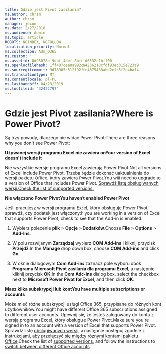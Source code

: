 ```yaml
---
title: Gdzie jest Pivot zasilania?
ms.author: chrsm
author: chrsm
manager: jecon
ms.date: 2/27/2018
ms.audience: Admin
ms.topic: article
ROBOTS: NOINDEX, NOFOLLOW
localization_priority: Normal
ms.collection: Adm_O365
ms.custom: ''
ms.assetid: 0d95078e-9dbf-4def-8bfc-d6532c1bff00
ms.openlocfilehash: 1ff407cea0a992ca4236218cfdf93ec315e723a9
ms.sourcegitcommit: 9d78905c512192ffc4675468abd2efc5f2e4baf4
ms.translationtype: MT
ms.contentlocale: pl-PL
ms.lasthandoff: 04/23/2019
ms.locfileid: "32422797"
---
```

# <a name="where-is-power-pivot"></a><span data-ttu-id="29cbb-102">Gdzie jest Pivot zasilania?</span><span class="sxs-lookup"><span data-stu-id="29cbb-102">Where is Power Pivot?</span></span>

<span data-ttu-id="29cbb-103">Są trzy powody, dlaczego nie widać Power Pivot:</span><span class="sxs-lookup"><span data-stu-id="29cbb-103">There are three reasons why you don't see Power Pivot:</span></span>
  
 <span data-ttu-id="29cbb-104">**Używanej wersji programu Excel nie zawiera on**</span><span class="sxs-lookup"><span data-stu-id="29cbb-104">**Your version of Excel doesn't include it**</span></span>
  
<span data-ttu-id="29cbb-105">Nie wszystkie wersje programu Excel zawierają Power Pivot.</span><span class="sxs-lookup"><span data-stu-id="29cbb-105">Not all versions of Excel include Power Pivot.</span></span> <span data-ttu-id="29cbb-106">Trzeba będzie dokonać uaktualnienia do wersji pakietu Office, który zawiera Power Pivot.</span><span class="sxs-lookup"><span data-stu-id="29cbb-106">You will need to upgrade to a version of Office that includes Power Pivot.</span></span> [<span data-ttu-id="29cbb-107">Sprawdź listę obsługiwanych wersji.</span><span class="sxs-lookup"><span data-stu-id="29cbb-107">Check the list of supported versions.</span></span>](https://support.office.com/article/aa64e217-4b6e-410b-8337-20b87e1c2a4b.aspx)
  
 <span data-ttu-id="29cbb-108">**Nie włączono Power Pivot**</span><span class="sxs-lookup"><span data-stu-id="29cbb-108">**You haven't enabled Power Pivot**</span></span>
  
<span data-ttu-id="29cbb-109">Jeśli pracujesz w wersji programu Excel, który obsługuje Power Pivot, sprawdź, czy dodatek jest włączony:</span><span class="sxs-lookup"><span data-stu-id="29cbb-109">If you are working in a version of Excel that supports Power Pivot, check to see that the Add-in is enabled:</span></span>
  
1. <span data-ttu-id="29cbb-110">Wybierz polecenie **plik** \> **Opcje** \> **Dodatków**.</span><span class="sxs-lookup"><span data-stu-id="29cbb-110">Choose **File** \> **Options** \> **Add-Ins**.</span></span>
    
2. <span data-ttu-id="29cbb-111">W polu rozwijanym **Zarządzaj** wybierz **COM Add-ins** i kliknij przycisk **Przejdź**.</span><span class="sxs-lookup"><span data-stu-id="29cbb-111">In the **Manage** drop down box, choose **COM Add-ins** and click **Go**.</span></span>
    
3. <span data-ttu-id="29cbb-112">W oknie dialogowym **Com Add-ins** zaznacz pole wyboru obok **Programu Microsoft Pivot zasilania dla programu Excel**, a następnie kliknij przycisk **OK**.</span><span class="sxs-lookup"><span data-stu-id="29cbb-112">In the **Com Add-ins** dialog box, select the checkbox next to **Microsoft Power Pivot for Excel**, and then click **OK**.</span></span> 
    
 <span data-ttu-id="29cbb-113">**Masz kilka subskrypcji lub kont**</span><span class="sxs-lookup"><span data-stu-id="29cbb-113">**You have multiple subscriptions or accounts**</span></span>
  
<span data-ttu-id="29cbb-114">Może mieć różne subskrypcji usługi Office 365, przypisane do różnych kont użytkowników.</span><span class="sxs-lookup"><span data-stu-id="29cbb-114">You might have different Office 365 subscriptions assigned to different user accounts.</span></span> <span data-ttu-id="29cbb-115">Upewnij się, że jesteś zalogowany do konta z wersją programu Excel, który obsługuje Power Pivot.</span><span class="sxs-lookup"><span data-stu-id="29cbb-115">Make sure you're signed in to an account with a version of Excel that supports Power Pivot.</span></span> <span data-ttu-id="29cbb-116">Sprawdź listę [obsługiwanych wersji](https://support.office.com/article/aa64e217-4b6e-410b-8337-20b87e1c2a4b.aspx), a następnie postępuj zgodnie z instrukcjami, aby [przełączyć się między różnymi kontami pakietu Office](https://support.office.com/article/b9582171-fd1f-4284-9846-bdd72bb28426.aspx#BKMK_WebSwitchAccounts).</span><span class="sxs-lookup"><span data-stu-id="29cbb-116">Check the list of [supported versions](https://support.office.com/article/aa64e217-4b6e-410b-8337-20b87e1c2a4b.aspx), and follow the instructions to [switch between different Office accounts](https://support.office.com/article/b9582171-fd1f-4284-9846-bdd72bb28426.aspx#BKMK_WebSwitchAccounts).</span></span>
  

